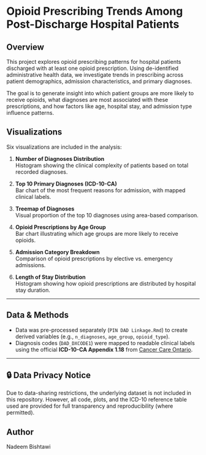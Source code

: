 # Opioid Prescribing Trends Among Post-Discharge Hospital Patients


## Overview
This project explores opioid prescribing patterns for hospital patients discharged with at least one opioid prescription. Using de-identified administrative health data, we investigate trends in prescribing across patient demographics, admission characteristics, and primary diagnoses.

The goal is to generate insight into which patient groups are more likely to receive opioids, what diagnoses are most associated with these prescriptions, and how factors like age, hospital stay, and admission type influence patterns.

## Visualizations
Six visualizations are included in the analysis:

1. **Number of Diagnoses Distribution**  
   Histogram showing the clinical complexity of patients based on total recorded diagnoses.

2. **Top 10 Primary Diagnoses (ICD-10-CA)**  
   Bar chart of the most frequent reasons for admission, with mapped clinical labels.

3. **Treemap of Diagnoses**  
   Visual proportion of the top 10 diagnoses using area-based comparison.

4. **Opioid Prescriptions by Age Group**  
   Bar chart illustrating which age groups are more likely to receive opioids.

5. **Admission Category Breakdown**  
   Comparison of opioid prescriptions by elective vs. emergency admissions.

6. **Length of Stay Distribution**  
   Histogram showing how opioid prescriptions are distributed by hospital stay duration.

---

## Data & Methods

- Data was pre-processed separately (`PIN DAD Linkage.Rmd`) to create derived variables (e.g., `n_diagnoses`, `age_group`, `opioid_type`).
- Diagnosis codes (`DAD_DXCODE1`) were mapped to readable clinical labels using the official **ICD-10-CA Appendix 1.18** from [Cancer Care Ontario](https://ext.cancercare.on.ca/ext/databook/db2122/Appendix/Appendix_1.18_-_ICD10CA_.htm).

---

## 🔒 Data Privacy Notice

Due to data-sharing restrictions, the underlying dataset is not included in this repository. However, all code, plots, and the ICD-10 reference table used are provided for full transparency and reproducibility (where permitted).

## Author
Nadeem Bishtawi
